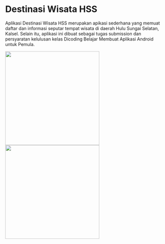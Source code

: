 # Destinasi Wisata HSS
Aplikasi Destinasi Wisata HSS merupakan apikasi sederhana yang memuat daftar dan informasi seputar tempat wisata di daerah Hulu Sungai Selatan, Kalsel. Selain itu, aplikasi ini dibuat sebagai tugas submission dan persyaratan kelulusan kelas Dicoding Belajar Membuat Aplikasi Android untuk Pemula.

<img src="https://user-images.githubusercontent.com/40911222/115337191-1c4e5880-a1d3-11eb-91a2-0c68f5c5e205.png" width="300"> <img src="https://user-images.githubusercontent.com/40911222/115337194-1eb0b280-a1d3-11eb-9974-3914f31a7cc8.png" width="300">
